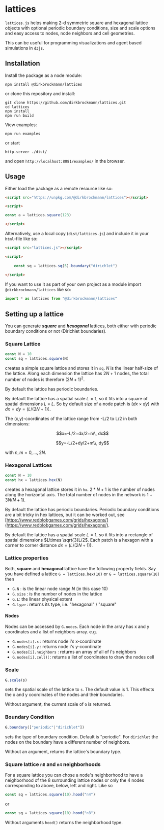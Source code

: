 # lattices

```lattices.js``` helps making 2-d symmetric square and hexagonal lattice objects with optional periodic boundary conditions, size and scale options and easy access to nodes, node neighbors and cell geometries. 

This can be useful for programming visualizations and agent based simulations in `d3js`. 

## Installation

Install the package as a node module:

```shell
npm install @dirkbrockmann/lattices
```

or clone this repository and install:

```shell
git clone https://github.com/dirkbrockmann/lattices.git
cd lattices
npm install
npm run build
```

View examples:

```shell
npm run examples
```

or start

```shell
http-server ./dist/
```

and open `http://localhost:8081/examples/` in the browser.





## Usage

Either load the package as a remote resource like so:

```html
<script src="https://unpkg.com/@dirkbrockmann/lattices"></script>
```

```html 
<script>

const a = lattices.square(123)

</script>
``` 

Alternatively, use a local copy (`dist/lattices.js`) and include it  in your `html`-file like so:

```html
<script src="lattices.js"></script>
```

```html
<script>
	
	const sq = lattices.sq(5).boundary("dirichlet")
	
</script>
```

If you want to use it as part of your own project as a module import `@dirkbrockmann/lattices` like so:

```js
import * as lattices from "@dirkbrockmann/lattices"
```

## Setting up a lattice

You can generate ***square*** and ***hexagonal*** lattices, both either with periodic boundary conditions or not (Dirichlet boundaries). 

### Square Lattice

```js
const N = 10
const sq = lattices.square(N)
```

creates a simple square lattice and stores it in `sq`.  $N$ is the linear half-size of the lattice. Along each dimension the lattice has $2N+1$ nodes, the total number of nodes is therefore $(2N+1)^2$.

By default the lattice has periodic boundaries.

By default the lattice has a spatial scale $L=1$, so it fits into a square of spatial dimensions $L\times L$. So by default size of a node patch is ($dx\times dy$) with $dx=dy=(L/(2N+1))$. 

The (x,y)-coordinates of the lattice range from -L/2 to L/2 in both dimensions:

$$x=-L/2+dx/2+n\\, dx$$

$$y=-L/2+dy/2+m\\, dy$$

with $n,m=0,...,2N$.


###  Hexagonal Lattices

```js
const N = 10
const hx = lattices.hex(N) 
```

creates a hexagonal lattice stores it in `hx`. $2*N+1$ is the number of nodes along the horizontal axis. The total number of nodes in the network is $1+3N(N+1)$.

By default the lattice has periodic boundaries. Periodic boundary conditions are a bit tricky in hex lattices, but it can be worked out, see  [https://www.redblobgames.com/grids/hexagons/](https://www.redblobgames.com/grids/hexagons/).  

By default the lattice has a spatial scale $L=1$, so it fits into a rectangle of spatial dimensions $L\times \sqrt{3}L/2$. Each patch is a hexagon with a corner to corner distance $dx=(L/(2N+1))$.

### Lattice properties

Both, **square** and **hexagonal** lattice have the following property fields. Say you have defined a lattice `G = lattices.hex(10)` or `G = lattices.square(10)` then

- `G.N` : is the linear node range $N$ (in this case 10)
- `G.size` : is the number of nodes in the lattice
- `G.L`: the linear physical extent
- `G.type` : returns its type, i.e. "hexagonal" / "square"

#### Nodes

Nodes can be accessed  by `G.nodes`. Each node in the array has x and y coordinates and a list of neighbors array. e.g.

-  `G.nodes[i].x` : returns node i's x-coordinate 
-  `G.nodes[i].y` : returns node i's y-coordinate
-  `G.nodes[i].neighbors` : returns an array of all of i's neighbors
-  `G.nodes[i].cell()`: returns a list of coordinates to draw the nodes cell

### Scale

```js
G.scale(s)
```

sets the spatial scale of the lattice to `s`. The default value is 1. This effects the x and y coordinates of the nodes and their boundaries. 

Without argument, the current scale of `G` is returned.

### Boundary Condition

```js
G.boundary(["periodic"|"dirichlet"])
```
sets the type of boundary condition. Default is "periodic". For `dirichlet` the nodes on the boundary
have a different number of neighbors.

Without an argument, returns the lattice's boundary type.

### Square lattice `n8` and `n4` neighborhoods

For a square lattice you can chose a node's neighborhood to have a neighborhood of the 8 surrounding lattice nodes or only the 4 nodes corresponding to above, below, left and right. Like so

```js
const sq = lattices.square(10).hood("n4")
```

or 

```js
const sq = lattices.square(10).hood("n8")
```

Without arguments `hood()` returns the neighborhood type.

